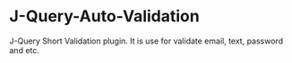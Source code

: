 # J-Query-Auto-Validation
J-Query Short Validation plugin. It is use for validate email, text, password and etc.
